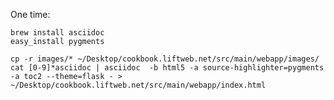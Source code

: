 One time:

    brew install asciidoc
    easy_install pygments

    cp -r images/* ~/Desktop/cookbook.liftweb.net/src/main/webapp/images/
    cat [0-9]*asciidoc | asciidoc  -b html5 -a source-highlighter=pygments  -a toc2 --theme=flask - > ~/Desktop/cookbook.liftweb.net/src/main/webapp/index.html


